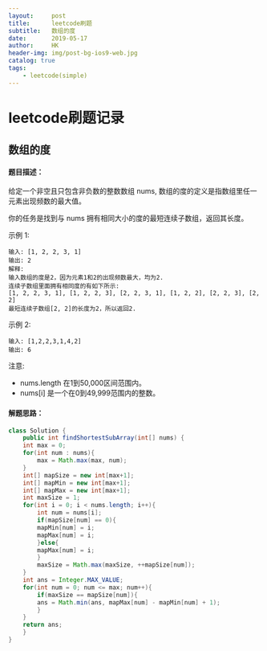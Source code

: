 ```yaml
---
layout:     post
title:      leetcode刷题
subtitle:   数组的度
date:       2019-05-17
author:     HK
header-img: img/post-bg-ios9-web.jpg
catalog: true
tags:
    - leetcode(simple)
---
```

# leetcode刷题记录
## 数组的度

#### 题目描述：
给定一个非空且只包含非负数的整数数组 nums, 数组的度的定义是指数组里任一元素出现频数的最大值。

你的任务是找到与 nums 拥有相同大小的度的最短连续子数组，返回其长度。

示例 1:

    输入: [1, 2, 2, 3, 1]
    输出: 2
    解释: 
    输入数组的度是2，因为元素1和2的出现频数最大，均为2.
    连续子数组里面拥有相同度的有如下所示:
    [1, 2, 2, 3, 1], [1, 2, 2, 3], [2, 2, 3, 1], [1, 2, 2], [2, 2, 3], [2, 2]
    最短连续子数组[2, 2]的长度为2，所以返回2.
示例 2:

    输入: [1,2,2,3,1,4,2]
    输出: 6
注意:

* nums.length 在1到50,000区间范围内。
* nums[i] 是一个在0到49,999范围内的整数。

#### 解题思路：
```java
class Solution {
    public int findShortestSubArray(int[] nums) {
    int max = 0;
	for(int num : nums){
	    max = Math.max(max, num);
	}
	int[] mapSize = new int[max+1];
	int[] mapMin = new int[max+1];
	int[] mapMax = new int[max+1];
	int maxSize = 1;
	for(int i = 0; i < nums.length; i++){
	    int num = nums[i];
	    if(mapSize[num] == 0){
		mapMin[num] = i;
		mapMax[num] = i;
	    }else{
		mapMax[num] = i;
	    }
	    maxSize = Math.max(maxSize, ++mapSize[num]);
	}
	int ans = Integer.MAX_VALUE;
	for(int num = 0; num <= max; num++){
	    if(maxSize == mapSize[num]){
		ans = Math.min(ans, mapMax[num] - mapMin[num] + 1);
	    }
	}
	return ans;
    }
}
```


